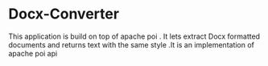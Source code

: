 Docx-Converter
==============
This application is build on top of apache poi .
It lets extract Docx formatted documents and returns 
text with the same style .It is an implementation of apache poi api
